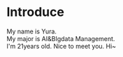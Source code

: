 # Introduce
My name is Yura.  
My major is AI&BIgdata Management.  
I'm 21years old.
Nice to meet you.
Hi~